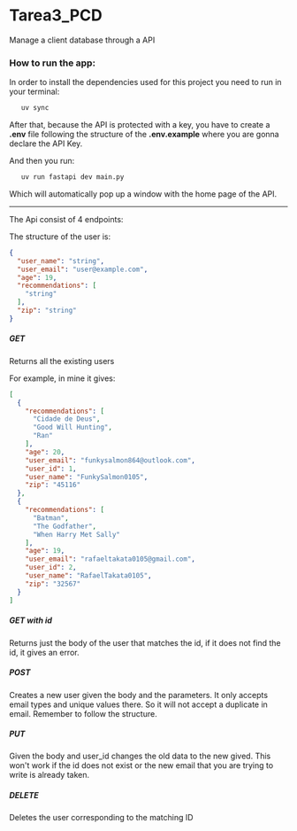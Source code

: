 # Tarea3_PCD
Manage a client database through a API


### How to run the app:
In order to install the dependencies used for this project you need to run in your terminal: 
```bash
   uv sync
   ```
After that, because the API is protected with a key, you have to create a **.env** file following the structure of the **.env.example** where you are gonna declare the API Key.

And then you run:
```bash
   uv run fastapi dev main.py
   ```

Which will automatically pop up a window with the home page of the API.

---
The Api consist of 4 endpoints:

The structure of the user is:

```json
{
  "user_name": "string",
  "user_email": "user@example.com",
  "age": 19,
  "recommendations": [
    "string"
  ],
  "zip": "string"
}
```

##### GET

Returns all the existing users

For example, in mine it gives: 

```json
[
  {
    "recommendations": [
      "Cidade de Deus",
      "Good Will Hunting",
      "Ran"
    ],
    "age": 20,
    "user_email": "funkysalmon864@outlook.com",
    "user_id": 1,
    "user_name": "FunkySalmon0105",
    "zip": "45116"
  },
  {
    "recommendations": [
      "Batman",
      "The Godfather",
      "When Harry Met Sally"
    ],
    "age": 19,
    "user_email": "rafaeltakata0105@gmail.com",
    "user_id": 2,
    "user_name": "RafaelTakata0105",
    "zip": "32567"
  }
]
```
##### GET with id

Returns just the body of the user that matches the id, if it does not find the id, it gives an error.

##### POST

Creates a new user given the body and the parameters. It only accepts email types and unique values there. So it will not accept a duplicate in email. Remember to follow the structure.

##### PUT

Given the body and user_id changes the old data to the new gived. This won't work if the id does not exist or the new email that you are trying to write is already taken.

##### DELETE

Deletes the user corresponding to the matching ID


